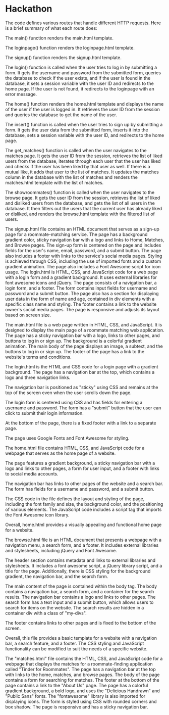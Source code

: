 # Hackathon
The code defines various routes that handle different HTTP requests. Here is a brief summary of what each route does:

The main() function renders the main.html template.

The loginpage() function renders the loginpage.html template.

The signup() function renders the signup.html template.

The login() function is called when the user tries to log in by submitting a form. It gets the username and password from the submitted form, queries the database to check if the user exists, and if the user is found in the database, it sets a session variable with the user ID and redirects to the home page. If the user is not found, it redirects to the loginpage with an error message.

The home() function renders the home.html template and displays the name of the user if the user is logged in. It retrieves the user ID from the session and queries the database to get the name of the user.

The insert() function is called when the user tries to sign up by submitting a form. It gets the user data from the submitted form, inserts it into the database, sets a session variable with the user ID, and redirects to the home page.

The get_matches() function is called when the user navigates to the matches page. It gets the user ID from the session, retrieves the list of liked users from the database, iterates through each user that the user has liked and checks if the user has been liked by that user as well. If there is a mutual like, it adds that user to the list of matches. It updates the matches column in the database with the list of matches and renders the matches.html template with the list of matches.

The showroommates() function is called when the user navigates to the browse page. It gets the user ID from the session, retrieves the list of liked and disliked users from the database, and gets the list of all users in the database. It then filters out the users that the current user has already liked or disliked, and renders the browse.html template with the filtered list of users.

The signup.html file contains an HTML document that serves as a sign-up page for a roommate-matching service. The page has a background gradient color, sticky navigation bar with a logo and links to Home, Matches, and Browse pages. The sign-up form is centered on the page and includes fields for the user's name, email, password, and a submit button. The page also includes a footer with links to the service's social media pages. Styling is achieved through CSS, including the use of imported fonts and a custom gradient animation. The page also includes a Font Awesome script for icon usage.
The login.html is HTML, CSS, and JavaScript code for a web page with a login form and a gradient background. It uses external libraries for font awesome icons and jQuery. The page consists of a navigation bar, a login form, and a footer. The form contains input fields for username and password and a submit button. The page also has a section for displaying user data in the form of name and age, contained in div elements with a specific class name and styling. The footer contains a link to the website owner's social media pages. The page is responsive and adjusts its layout based on screen size.

The main.html file is a web page written in HTML, CSS, and JavaScript. It is designed to display the main page of a roommate matching web application. The page has a sticky navigation bar with a logo, links to other pages, and buttons to log in or sign up. The background is a colorful gradient animation. The main body of the page displays an image, a subtext, and the buttons to log in or sign up. The footer of the page has a link to the website's terms and conditions.


The login.html is the HTML and CSS code for a login page with a gradient background. The page has a navigation bar at the top, which contains a logo and three navigation links.

The navigation bar is positioned as "sticky" using CSS and remains at the top of the screen even when the user scrolls down the page.

The login form is centered using CSS and has fields for entering a username and password. The form has a "submit" button that the user can click to submit their login information.

At the bottom of the page, there is a fixed footer with a link to a separate page.

The page uses Google Fonts and Font Awesome for styling.



The home.html file contains HTML, CSS, and JavaScript code for a webpage that serves as the home page of a website.

The page features a gradient background, a sticky navigation bar with a logo and links to other pages, a form for user input, and a footer with links to social media accounts.

The navigation bar has links to other pages of the website and a search bar. The form has fields for a username and password, and a submit button.

The CSS code in the file defines the layout and styling of the page, including the font family and size, the background color, and the positioning of various elements. The JavaScript code includes a script tag that imports the Font Awesome icon library.

Overall, home.html provides a visually appealing and functional home page for a website.


The browse.html file is an HTML document that presents a webpage with a navigation menu, a search form, and a footer. It includes external libraries and stylesheets, including jQuery and Font Awesome.

The header section contains metadata and links to external libraries and stylesheets. It includes a font awesome script, a jQuery library script, and a title for the page. Additionally, there is CSS styling for the background gradient, the navigation bar, and the search form.

The main content of the page is contained within the body tag. The body contains a navigation bar, a search form, and a container for the search results. The navigation bar contains a logo and links to other pages. The search form has a text input and a submit button, which allows users to search for items on the website. The search results are hidden in a container div with a class of "my-divs".

The footer contains links to other pages and is fixed to the bottom of the screen.

Overall, this file provides a basic template for a website with a navigation bar, a search feature, and a footer. The CSS styling and JavaScript functionality can be modified to suit the needs of a specific website.


The "matches.html" file contains the HTML, CSS, and JavaScript code for a webpage that displays the matches for a roommate-finding application called "Tinder for Roommates". The page has a navigation bar at the top with links to the home, matches, and browse pages. The body of the page contains a form for searching for matches. The footer at the bottom of the page contains a link to the "About Us" page. The page has a colorful gradient background, a bold logo, and uses the "Delicious Handrawn" and "Public Sans" fonts. The "fontawesome" library is also imported for displaying icons. The form is styled using CSS with rounded corners and box shadow. The page is responsive and has a sticky navigation bar.